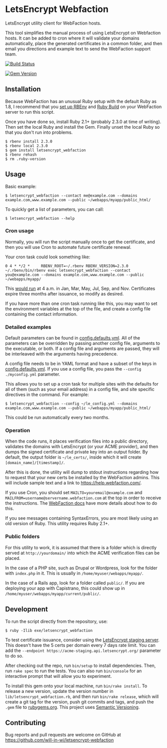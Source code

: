 # LetsEncrypt Webfaction

LetsEncrypt utility client for WebFaction hosts.

This tool simplifies the manual process of using LetsEncrypt on Webfaction hosts. It can be added to cron where it will validate your domains automatically, place the generated certificates in a common folder, and then email you directions and example text to send the WebFaction support team.

[![Build Status](https://travis-ci.org/will-in-wi/letsencrypt-webfaction.svg?branch=master)](https://travis-ci.org/will-in-wi/letsencrypt-webfaction)

[![Gem Version](https://badge.fury.io/rb/letsencrypt_webfaction.svg)](https://badge.fury.io/rb/letsencrypt_webfaction)

## Installation

Because WebFaction has an unusual Ruby setup with the default Ruby as 1.8, I recommend that you [set up RBEnv](https://github.com/rbenv/rbenv) and [Ruby Build](https://github.com/rbenv/ruby-build#readme) on your WebFaction server to run this script.

Once you have done so, install Ruby 2.1+ (probably 2.3.0 at time of writing). Then set the local Ruby and install the Gem. Finally unset the local Ruby so that you don't run into problems.

    $ rbenv install 2.3.0
    $ rbenv local 2.3.0
    $ gem install letsencrypt_webfaction
    $ rbenv rehash
    $ rm .ruby-version

## Usage

Basic example:

    $ letsencrypt_webfaction --contact me@example.com --domains example.com,www.example.com --public ~/webapps/myapp/public_html/

To quickly get a list of parameters, you can call:

    $ letsencrypt_webfaction --help

### Cron usage

Normally, you will run the script manually once to get the certificate, and then you will use Cron to automate future certificate renewal.

Your cron task could look something like:

    0 4 * */2 *     RBENV_ROOT=~/.rbenv RBENV_VERSION=2.3.0 ~/.rbenv/bin/rbenv exec letsencrypt_webfaction --contact you@example.com --domains example.com,www.example.com --public ~/webapps/myapp/

This [would run](http://crontab.guru/#0_4_*_*/2_*) at 4 a.m. in Jan, Mar, May, Jul, Sep, and Nov. Certificates expire three months after issuance, so modify as desired.

If you have more than one cron task running like this, you may want to set the environment variables at the top of the file, and create a config file containing the contact information.

### Detailed examples

Default parameters can be found in [config.defaults.yml](./config.defaults.yml). All of the parameters can be overridden by passing another config file, arguments to the executable, or both. If a config file and arguments are passed, they will be interleaved with the arguments having precedence.

A config file needs to be in YAML format and have a subset of the keys in [config.defaults.yml](./config.defaults.yml). If you use a config file, you pass the `--config ./myconfig.yml` parameter.

This allows you to set up a cron task for multiple sites with the defaults for all of them (such as your email address) in a config file, and site specific directives in the command. For example:

    $ letsencrypt_webfaction --config ~/le_config.yml --domains example.com,www.example.com --public ~/webapps/myapp/public_html/

This could be run automatically every two months.

### Operation

When the code runs, it places verification files into a public directory, validates the domains with LetsEncrypt (or your ACME provider), and then dumps the signed certificate and private key into an output folder. By default, the output folder is `~/le_certs/`, inside which it will create `[domain_name]/[timestamp]/`.

After this is done, the utility will dump to stdout instructions regarding how to request that your new certs be installed by the WebFaction admins. This will include sample text and a link to https://help.webfaction.com/.

If you use Cron, you should set `MAILTO=youremail@example.com` and `MAILFROM=username@servername.webfaction.com` at the top in order to receive the instructions. The [WebFaction docs](https://docs.webfaction.com/software/general.html#scheduling-tasks-cron) have more details about how to do this.

If you see messages containing SyntaxErrors, you are most likely using an old version of Ruby. This utility requires Ruby 2.1+.

### Public folders

For this utility to work, it is assumed that there is a folder which is directly served at `http://yourdomain/` into which the ACME verification files can be placed.

In the case of a PHP site, such as Drupal or Wordpress, look for the folder with `index.php` in it. This is usually in `/home/myuser/webapps/myapp/`.

In the case of a Rails app, look for a folder called `public/`. If you are deploying your app with Capistrano, this could show up in `/home/myuser/webapps/myapp/current/public/`.

## Development

To run the script directly from the repository, use:

    $ ruby -Ilib exe/letsencrypt_webfaction

To test certificate issuance, consider using the [LetsEncrypt staging server](https://community.letsencrypt.org/t/testing-against-the-lets-encrypt-staging-environment/6763). This doesn't have the 5 certs per domain every 7 days rate limit. You can add the `--endpoint https://acme-staging.api.letsencrypt.org/` parameter to do so.

After checking out the repo, run `bin/setup` to install dependencies. Then, run `rake spec` to run the tests. You can also run `bin/console` for an interactive prompt that will allow you to experiment.

To install this gem onto your local machine, run `bin/rake install`. To release a new version, update the version number in `lib/letsencrypt_webfaction.rb`, and then run `bin/rake release`, which will create a git tag for the version, push git commits and tags, and push the `.gem` file to [rubygems.org](https://rubygems.org). This project uses [Semantic Versioning](http://semver.org/).

## Contributing

Bug reports and pull requests are welcome on GitHub at https://github.com/will-in-wi/letsencrypt-webfaction
